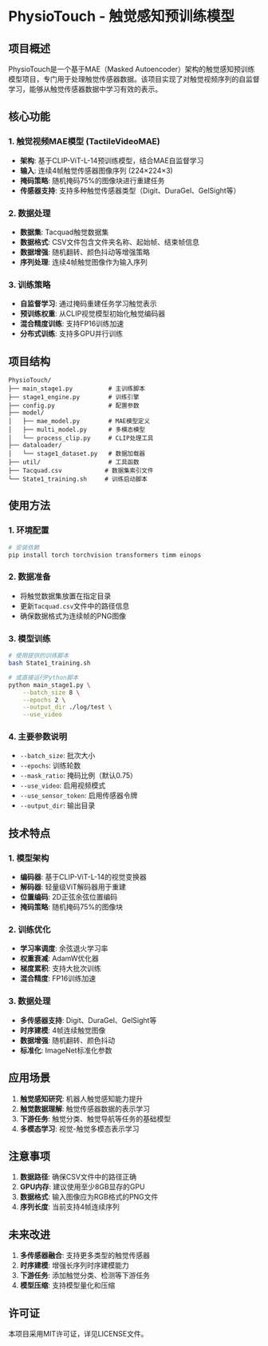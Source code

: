 # PhysioTouch - 触觉感知预训练模型

## 项目概述

PhysioTouch是一个基于MAE（Masked Autoencoder）架构的触觉感知预训练模型项目，专门用于处理触觉传感器数据。该项目实现了对触觉视频序列的自监督学习，能够从触觉传感器数据中学习有效的表示。

## 核心功能

### 1. 触觉视频MAE模型 (TactileVideoMAE)
- **架构**: 基于CLIP-ViT-L-14预训练模型，结合MAE自监督学习
- **输入**: 连续4帧触觉传感器图像序列 (224×224×3)
- **掩码策略**: 随机掩码75%的图像块进行重建任务
- **传感器支持**: 支持多种触觉传感器类型（Digit、DuraGel、GelSight等）

### 2. 数据处理
- **数据集**: Tacquad触觉数据集
- **数据格式**: CSV文件包含文件夹名称、起始帧、结束帧信息
- **数据增强**: 随机翻转、颜色抖动等增强策略
- **序列处理**: 连续4帧触觉图像作为输入序列

### 3. 训练策略
- **自监督学习**: 通过掩码重建任务学习触觉表示
- **预训练权重**: 从CLIP视觉模型初始化触觉编码器
- **混合精度训练**: 支持FP16训练加速
- **分布式训练**: 支持多GPU并行训练

## 项目结构

```
PhysioTouch/
├── main_stage1.py          # 主训练脚本
├── stage1_engine.py        # 训练引擎
├── config.py               # 配置参数
├── model/
│   ├── mae_model.py        # MAE模型定义
│   ├── multi_model.py      # 多模态模型
│   └── process_clip.py     # CLIP处理工具
├── dataloader/
│   └── stage1_dataset.py   # 数据加载器
├── util/                   # 工具函数
├── Tacquad.csv            # 数据集索引文件
└── State1_training.sh     # 训练启动脚本
```

## 使用方法

### 1. 环境配置
```bash
# 安装依赖
pip install torch torchvision transformers timm einops
```

### 2. 数据准备
- 将触觉数据集放置在指定目录
- 更新`Tacquad.csv`文件中的路径信息
- 确保数据格式为连续帧的PNG图像

### 3. 模型训练
```bash
# 使用提供的训练脚本
bash State1_training.sh

# 或直接运行Python脚本
python main_stage1.py \
    --batch_size 8 \
    --epochs 2 \
    --output_dir ./log/test \
    --use_video
```

### 4. 主要参数说明
- `--batch_size`: 批次大小
- `--epochs`: 训练轮数
- `--mask_ratio`: 掩码比例（默认0.75）
- `--use_video`: 启用视频模式
- `--use_sensor_token`: 启用传感器令牌
- `--output_dir`: 输出目录

## 技术特点

### 1. 模型架构
- **编码器**: 基于CLIP-ViT-L-14的视觉变换器
- **解码器**: 轻量级ViT解码器用于重建
- **位置编码**: 2D正弦余弦位置编码
- **掩码策略**: 随机掩码75%的图像块

### 2. 训练优化
- **学习率调度**: 余弦退火学习率
- **权重衰减**: AdamW优化器
- **梯度累积**: 支持大批次训练
- **混合精度**: FP16训练加速

### 3. 数据处理
- **多传感器支持**: Digit、DuraGel、GelSight等
- **时序建模**: 4帧连续触觉图像
- **数据增强**: 随机翻转、颜色抖动
- **标准化**: ImageNet标准化参数

## 应用场景

1. **触觉感知研究**: 机器人触觉感知能力提升
2. **触觉数据理解**: 触觉传感器数据的表示学习
3. **下游任务**: 触觉分类、触觉导航等任务的基础模型
4. **多模态学习**: 视觉-触觉多模态表示学习

## 注意事项

1. **数据路径**: 确保CSV文件中的路径正确
2. **GPU内存**: 建议使用至少8GB显存的GPU
3. **数据格式**: 输入图像应为RGB格式的PNG文件
4. **序列长度**: 当前支持4帧连续序列

## 未来改进

1. **多传感器融合**: 支持更多类型的触觉传感器
2. **时序建模**: 增强长序列时序建模能力
3. **下游任务**: 添加触觉分类、检测等下游任务
4. **模型压缩**: 支持模型量化和压缩

## 许可证

本项目采用MIT许可证，详见LICENSE文件。
